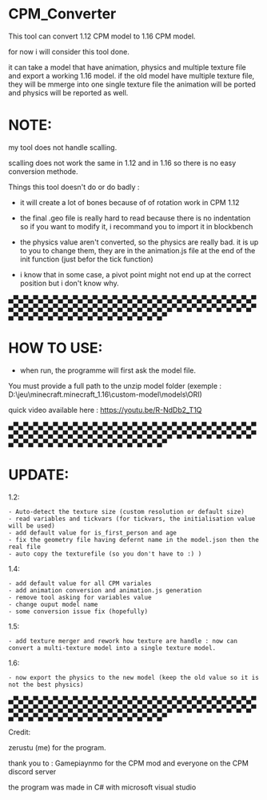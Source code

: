 # CPM_Converter
This tool can convert 1.12 CPM model to 1.16 CPM model.

for now i will consider this tool done.

it can take a model that have animation, physics and multiple texture file and export a working 1.16 model.
if the old model have multiple texture file, they will be mmerge into one single texture file
the animation will be ported and physics will be reported as well.

# NOTE:
my tool does not handle scalling.

scalling does not work the same in 1.12 and in 1.16 so there is no easy conversion methode.

Things this tool doesn't do or do badly :

- it will create a lot of bones because of of rotation work in CPM 1.12
 
- the final .geo file is really hard to read because there is no indentation so if you want to modify it, i recommand you to import it in blockbench
 
- the physics value aren't converted, so the physics are really bad. it is up to you to change them, they are in the animation.js file at the end of the init function (just befor the tick function)
 
- i know that in some case, a pivot point might not end up at the correct position but i don't know why.
 

▄▀▄▀▄▀▄▀▄▀▄▀▄▀▄▀▄▀▄▀▄▀▄▀▄▀▄▀▄▀▄▀▄▀▄▀▄▀▄▀▄▀▄▀▄▀▄▀▄▀▄▀▄▀▄▀▄▀▄▀▄▀▄▀▄▀▄▀▄▀▄▀▄▀▄▀▄▀▄▀▄▀▄▀▄▀▄▀▄▀▄▀▄▀▄▀▄▀▄▀▄▀▄▀▄▀▄▀▄▀▄▀▄▀▄▀▄▀▄▀▄▀▄▀▄▀▄▀▄▀▄▀

# HOW TO USE:

- when run, the programme will first ask the model file.

You must provide a full path to the unzip model folder (exemple : D:\jeu\minecraft\.minecraft_1.16\custom-model\models\ORI)

quick video available here : https://youtu.be/R-NdDb2_T1Q



▄▀▄▀▄▀▄▀▄▀▄▀▄▀▄▀▄▀▄▀▄▀▄▀▄▀▄▀▄▀▄▀▄▀▄▀▄▀▄▀▄▀▄▀▄▀▄▀▄▀▄▀▄▀▄▀▄▀▄▀▄▀▄▀▄▀▄▀▄▀▄▀▄▀▄▀▄▀▄▀▄▀▄▀▄▀▄▀▄▀▄▀▄▀▄▀▄▀▄▀▄▀▄▀▄▀▄▀▄▀▄▀▄▀▄▀▄▀▄▀▄▀▄▀▄▀▄▀▄▀▄▀

# UPDATE:
1.2:

	- Auto-detect the texture size (custom resolution or default size)
	- read variables and tickvars (for tickvars, the initialisation value will be used)
	- add default value for is_first_person and age
	- fix the geometry file having defernt name in the model.json then the real file
	- auto copy the texturefile (so you don't have to :) )

1.4:

	- add default value for all CPM variales
	- add animation conversion and animation.js generation
	- remove tool asking for variables value
	- change ouput model name
	- some conversion issue fix (hopefully)

1.5:

	- add texture merger and rework how texture are handle : now can convert a multi-texture model into a single texture model.
	
1.6:

	- now export the physics to the new model (keep the old value so it is not the best physics)

▄▀▄▀▄▀▄▀▄▀▄▀▄▀▄▀▄▀▄▀▄▀▄▀▄▀▄▀▄▀▄▀▄▀▄▀▄▀▄▀▄▀▄▀▄▀▄▀▄▀▄▀▄▀▄▀▄▀▄▀▄▀▄▀▄▀▄▀▄▀▄▀▄▀▄▀▄▀▄▀▄▀▄▀▄▀▄▀▄▀▄▀▄▀▄▀▄▀▄▀▄▀▄▀▄▀▄▀▄▀▄▀▄▀▄▀▄▀▄▀▄▀▄▀▄▀▄▀▄▀▄▀

Credit:

zerustu (me) for the program.

thank you to :
Gamepiaynmo for the CPM mod
and everyone on the CPM discord server

the program was made in C# with microsoft visual studio

